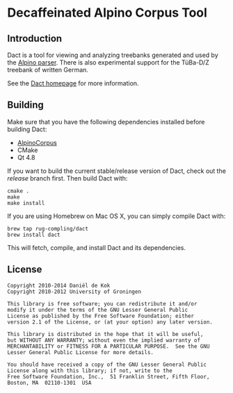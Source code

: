 # Decaffeinated Alpino Corpus Tool

## Introduction

Dact is a tool for viewing and analyzing treebanks generated and used by the
[Alpino parser](http://www.let.rug.nl/~vannoord/alp/Alpino/). There is also
experimental support for the TüBa-D/Z treebank of written German.

See the [Dact homepage](http://rug-compling.github.com/dact/) for more information.

## Building

Make sure that you have the following dependencies installed before building Dact:

 * [AlpinoCorpus](http://github.com/rug-compling/alpinocorpus)
 * CMake
 * Qt 4.8

If you want to build the current stable/release version of Dact, check out the
*release* branch first. Then build Dact with:

    cmake .
    make
    make install

If you are using Homebrew on Mac OS X, you can simply compile Dact with:

    brew tap rug-compling/dact
    brew install dact

This will fetch, compile, and install Dact and its dependencies.

## License

~~~
Copyright 2010-2014 Daniël de Kok
Copyright 2010-2012 University of Groningen

This library is free software; you can redistribute it and/or
modify it under the terms of the GNU Lesser General Public
License as published by the Free Software Foundation; either
version 2.1 of the License, or (at your option) any later version.

This library is distributed in the hope that it will be useful,
but WITHOUT ANY WARRANTY; without even the implied warranty of
MERCHANTABILITY or FITNESS FOR A PARTICULAR PURPOSE.  See the GNU
Lesser General Public License for more details.

You should have received a copy of the GNU Lesser General Public
License along with this library; if not, write to the 
Free Software Foundation, Inc.,  51 Franklin Street, Fifth Floor,
Boston, MA  02110-1301  USA
~~~

